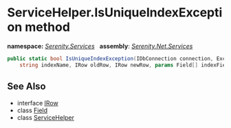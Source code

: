 # ServiceHelper.IsUniqueIndexException method
**namespace:** *[Serenity.Services](../../README.md#serenity.services-namespace)*   **assembly**: *[Serenity.Net.Services](../../README.md)*

```csharp
public static bool IsUniqueIndexException(IDbConnection connection, Exception exception, 
    string indexName, IRow oldRow, IRow newRow, params Field[] indexFields)
```

## See Also

* interface [IRow](../Serenity.Net.Entity/../../Serenity.Data/IRow.md)
* class [Field](../Serenity.Net.Entity/../../Serenity.Data/Field.md)
* class [ServiceHelper](../ServiceHelper.md)